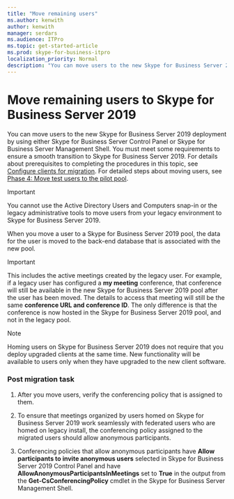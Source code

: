 ```yaml
---
title: "Move remaining users"
ms.author: kenwith
author: kenwith
manager: serdars
ms.audience: ITPro
ms.topic: get-started-article
ms.prod: skype-for-business-itpro
localization_priority: Normal
description: "You can move users to the new Skype for Business Server 2019 deployment by using either Skype for Business Server Control Panel or Skype for Business Server Management Shell. You must meet some requirements to ensure a smooth transition to Skype for Business Server 2019. For details about prerequisites to completing the procedures in this topic, see Configure clients for migration. For detailed steps about moving users, see Phase 4: Move test users to the pilot pool."
---
```


# Move remaining users to Skype for Business Server 2019

You can move users to the new Skype for Business Server 2019 deployment by using either Skype for Business Server Control Panel or Skype for Business Server Management Shell. You must meet some requirements to ensure a smooth transition to Skype for Business Server 2019. For details about prerequisites to completing the procedures in this topic, see [Configure clients for migration](configure-clients-for-migration.md). For detailed steps about moving users, see [Phase 4: Move test users to the pilot pool](phase-4-move-test-users-to-the-pilot-pool.md).
  
> [!IMPORTANT]
> You cannot use the Active Directory Users and Computers snap-in or the legacy administrative tools to move users from your legacy environment to Skype for Business Server 2019. 
  
When you move a user to a Skype for Business Server 2019 pool, the data for the user is moved to the back-end database that is associated with the new pool. 
  
> [!IMPORTANT]
> This includes the active meetings created by the legacy user. For example, if a legacy user has configured a **my meeting** conference, that conference will still be available in the new Skype for Business Server 2019 pool after the user has been moved. The details to access that meeting will still be the same **conference URL and conference ID**. The only difference is that the conference is now hosted in the Skype for Business Server 2019 pool, and not in the legacy pool. 
  
> [!NOTE]
> Homing users on Skype for Business Server 2019 does not require that you deploy upgraded clients at the same time. New functionality will be available to users only when they have upgraded to the new client software. 
  
### Post migration task

1. After you move users, verify the conferencing policy that is assigned to them. 
    
2. To ensure that meetings organized by users homed on Skype for Business Server 2019 work seamlessly with federated users who are homed on legacy install, the conferencing policy assigned to the migrated users should allow anonymous participants.
    
3. Conferencing policies that allow anonymous participants have **Allow participants to invite anonymous users** selected in Skype for Business Server 2019 Control Panel and have **AllowAnonymousParticipantsInMeetings** set to **True** in the output from the **Get-CsConferencingPolicy** cmdlet in the Skype for Business Server Management Shell. 
    
<!-- 4. For details about configuring conferencing policy by using Skype for Business Server Management Shell, see 
 [Set-CsConferencingPolicy](../../lync-server-management-shell/lync-server-2013-cmdlets-by-category/set-csconferencingpolicy.md) in the Skype for Business Server Management Shell documentation.  -->
    


